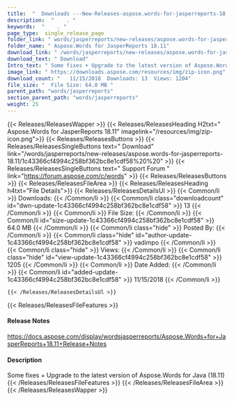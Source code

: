 ```yaml
---
title:  "  Downloads ---New-Releases-aspose.words-for-jasperreports-18.11 . " 
description:  "    . " 
keywords:  "    . " 
page_type:  single_release_page
folder_link: " words/jasperreports/new-releases/aspose.words-for-jasperreports-18.11/"
folder_name: " Aspose.Words for JasperReports 18.11"
download_link: " /words/jasperreports/new-releases/aspose.words-for-jasperreports-18.11/1c43366cf4994c258bf362bc8e1cdf58"
download_text: " Download"
Intro_text: " Some fixes + Upgrade to the latest version of Aspose.Words for Java (18.11)"
image_link: " https://downloads.aspose.com/resources/img/zip-icon.png"
download_count: "   11/15/2018  Downloads: 13  Views: 1204"
file_size: "  File Size: 64.0 MB "
parent_path: "words/jasperreports"
section_parent_path: "words/jasperreports"
weight: 25 
---
```


{{< Releases/ReleasesWapper >}}
  {{< Releases/ReleasesHeading H2txt=" Aspose.Words for JasperReports 18.11" imagelink="/resources/img/zip-icon.png">}}
  {{< Releases/ReleasesButtons >}}
    {{< Releases/ReleasesSingleButtons text=" Download" link="/words/jasperreports/new-releases/aspose.words-for-jasperreports-18.11/1c43366cf4994c258bf362bc8e1cdf58%20%20" >}}
    {{< Releases/ReleasesSingleButtons text=" Support Forum " link="https://forum.aspose.com/c/words" >}}
  {{< Releases/ReleasesButtons >}}
  {{< Releases/ReleasesFileArea >}}
    {{< Releases/ReleasesHeading h4txt="File Details">}}
    {{< Releases/ReleasesDetailsUl >}}
            {{< Common/li  >}} Downloads: {{< /Common/li >}} 
      {{< Common/li class="downloadcount" id="dwn-update-1c43366cf4994c258bf362bc8e1cdf58" >}} 13 {{< /Common/li >}} 
      {{< Common/li  >}} File Size: {{< /Common/li >}} 
      {{< Common/li id="size-update-1c43366cf4994c258bf362bc8e1cdf58" >}} 64.0 MB {{< /Common/li >}} 
      {{< Common/li  class="hide" >}} Posted By: {{< /Common/li >}} 
      {{< Common/li class="hide" id="author-update-1c43366cf4994c258bf362bc8e1cdf58" >}} vadimpo {{< /Common/li >}} 
      {{< Common/li class="hide"  >}} Views: {{< /Common/li >}} 
      {{< Common/li class="hide" id="view-update-1c43366cf4994c258bf362bc8e1cdf58" >}} 1205 {{< /Common/li >}} 
      {{< Common/li  >}} Date Added: {{< /Common/li >}} 
      {{< Common/li id="added-update-1c43366cf4994c258bf362bc8e1cdf58" >}} 11/15/2018 {{< /Common/li >}} 

    {{< /Releases/ReleasesDetailsUl >}}

  {{< Releases/ReleasesFileFeatures >}}
      <h4>Release Notes</h4><div><a href="https://docs.aspose.com/display/wordsjasperreports/Aspose.Words+for+JasperReports+18.11+Release+Notes">https://docs.aspose.com/display/wordsjasperreports/Aspose.Words+for+JasperReports+18.11+Release+Notes</a></div><h4>Description</h4><div class="HTMLDescription">Some fixes + Upgrade to the latest version of Aspose.Words for Java (18.11)</div>
  {{< /Releases/ReleasesFileFeatures >}}
 {{< /Releases/ReleasesFileArea >}}
{{< /Releases/ReleasesWapper >}}


